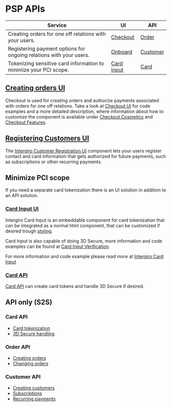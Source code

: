 # PSP APIs

| Service                                                            | UI                                        | API                               |
|--------------------------------------------------------------------|-------------------------------------------|-----------------------------------|
| Creating orders for one off relations with your users.             | [Checkout](../../checkout/embed)          | [Order](../../order)              |
| Registering payment options for ongoing relations with your users. | [Onboard](../../customer/registration-ui) | [Customer](../../customer/create) |
| Tokenizing sensitive card information to minimize your PCI scope.  | [Card Input](../../card-input/embed)      | [Card](../../card-api/create)     |

## [Creating orders UI](../../checkout/embed)
Checkout is used for creating orders and authorize payments associated with orders for one off relations. 
Take a look at [Checkout UI](../../checkout/embed) for code examples and a more detailed description, where information about how to customize the component is available under [Checkout Cosmetics](../../checkout/cosmetics) and [Checkout Features](../../checkout/features).

## [Registering Customers UI](../../customer/registration-ui) 
The [Intergiro Customer Registration UI](../../customer/registration-ui) component lets your users register contact and card information that gets authorized for future payments, such as subscriptions or other recurring payments.

## Minimize PCI scope
If you need a separate card tokenization there is an UI solution in addition to an API solution.

### [Card Input UI](../../card-input/embed)
Intergiro Card Input is an embeddable component for card tokenization that can be integrated as a normal html component, that can be customized if desired trough [styling](../../card-input/style). 

Card Input is also capable of doing 3D Secure, more information and code examples can be found at [Card Input Verification](../../card-input/verification). 

For more information and code example please read more at [Intergiro Card Input](../card-input/embed) 

### [Card API](../../card-api/create)
[Card API](../../card-api/create) can create card tokens and handle 3D Secure if desired. 


## API only (S2S)

### Card API 

- [Card tokenization](../../card-api/create)
- [3D Secure handling](../../card-api/verification)
### Order API

- [Creating orders](../../order/create)
- [Changing orders](../../order/change)

### Customer API

- [Creating customers](../../customer/create) 
- [Subscriptions](../../customer/subscriptions)
- [Recurring payments](../../customer/create-order)
